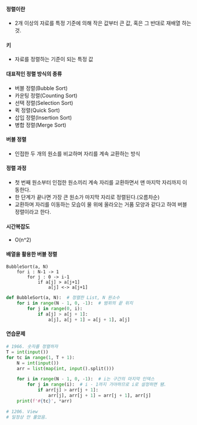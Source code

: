 ﻿#### 정렬이란

* 2개 이상의 자료를 특정 기준에 의해 작은 값부터 큰 값, 혹은 그 반대로 재배열 하는 것.

#### 키

* 자료를 정렬하는 기준이 되는 특정 값

#### 대표적인 정렬 방식의 종류

* 버블 정렬(Bubble Sort)
* 카운팅 정렬(Counting Sort)
* 선택 정렬(Selection Sort)
* 퀵 정렬(Quick Sort)
* 삽입 정렬(Insertion Sort)
* 병합 정렬(Merge Sort)

#### 버블 정렬

* 인접한 두 개의 원소를 비교하며 자리를 계속 교환하는 방식

#### 정렬 과정

* 첫 번째 원소부터 인접한 원소끼리 계속 자리를 교환하면서 맨 마지막 자리까지 이동한다.
* 한 단계가 끝나면 가장 큰 원소가 마지막 자리로 정렬된다.(오름차순)
* 교환하며 자리를 이동하는 모습이 물 위에 올라오는 거품 모양과 같다고 하여 버블 정렬이라고 한다.

#### 시간복잡도

* O(n^2)

#### 배열을 활용한 버블 정렬

```
BubbleSort(a, N)
    for i : N-1 -> 1
        for j : 0 -> i-1
            if a[j] > a[j+1]
                a[j] <-> a[j+1]
```

```python
def BubbleSort(a, N):  # 정렬한 List, N 원소수
    for i in range(N - 1, 0, -1):  # 범위의 끝 위치
        for j in range(0, i):
            if a[j] > a[j + 1]:
                a[j], a[j + 1] = a[j + 1], a[j]
```

#### 연습문제

```python
# 1966. 숫자를 정렬하자
T = int(input())
for tc in range(1, T + 1):
    N = int(input())
    arr = list(map(int, input().split()))

    for i in range(N - 1, 0, -1):  # i는 구간의 마지막 인덱스
        for j in range(i):  # i - 1까지 가야하므로 i로 설정하면 됌.
            if arr[j] > arr[j + 1]:
                arr[j], arr[j + 1] = arr[j + 1], arr[j]
    print(f'#{tc}', *arr)
```

```python
# 1206. View
# 일정상 안 풀었음.
```







